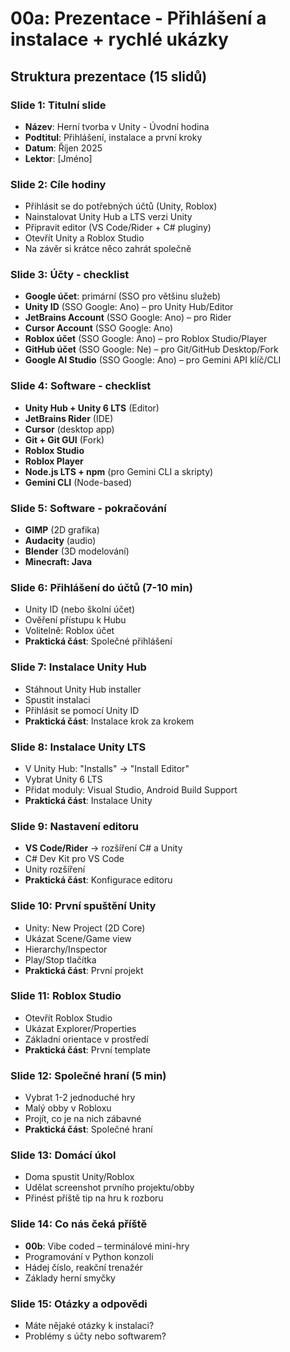 # 00a: Prezentace - Přihlášení a instalace + rychlé ukázky

## Struktura prezentace (15 slidů)

### Slide 1: Titulní slide
- **Název**: Herní tvorba v Unity - Úvodní hodina
- **Podtitul**: Přihlášení, instalace a první kroky
- **Datum**: Říjen 2025
- **Lektor**: [Jméno]

### Slide 2: Cíle hodiny
- Přihlásit se do potřebných účtů (Unity, Roblox)
- Nainstalovat Unity Hub a LTS verzi Unity
- Připravit editor (VS Code/Rider + C# pluginy)
- Otevřít Unity a Roblox Studio
- Na závěr si krátce něco zahrát společně

### Slide 3: Účty - checklist
- **Google účet**: primární (SSO pro většinu služeb)
- **Unity ID** (SSO Google: Ano) – pro Unity Hub/Editor
- **JetBrains Account** (SSO Google: Ano) – pro Rider
- **Cursor Account** (SSO Google: Ano)
- **Roblox účet** (SSO Google: Ano) – pro Roblox Studio/Player
- **GitHub účet** (SSO Google: Ne) – pro Git/GitHub Desktop/Fork
- **Google AI Studio** (SSO Google: Ano) – pro Gemini API klíč/CLI

### Slide 4: Software - checklist
- **Unity Hub + Unity 6 LTS** (Editor)
- **JetBrains Rider** (IDE)
- **Cursor** (desktop app)
- **Git + Git GUI** (Fork)
- **Roblox Studio**
- **Roblox Player**
- **Node.js LTS + npm** (pro Gemini CLI a skripty)
- **Gemini CLI** (Node-based)

### Slide 5: Software - pokračování
- **GIMP** (2D grafika)
- **Audacity** (audio)
- **Blender** (3D modelování)
- **Minecraft: Java**

### Slide 6: Přihlášení do účtů (7-10 min)
- Unity ID (nebo školní účet)
- Ověření přístupu k Hubu
- Volitelně: Roblox účet
- **Praktická část**: Společné přihlášení

### Slide 7: Instalace Unity Hub
- Stáhnout Unity Hub installer
- Spustit instalaci
- Přihlásit se pomocí Unity ID
- **Praktická část**: Instalace krok za krokem

### Slide 8: Instalace Unity LTS
- V Unity Hub: "Installs" → "Install Editor"
- Vybrat Unity 6 LTS
- Přidat moduly: Visual Studio, Android Build Support
- **Praktická část**: Instalace Unity

### Slide 9: Nastavení editoru
- **VS Code/Rider** → rozšíření C# a Unity
- C# Dev Kit pro VS Code
- Unity rozšíření
- **Praktická část**: Konfigurace editoru

### Slide 10: První spuštění Unity
- Unity: New Project (2D Core)
- Ukázat Scene/Game view
- Hierarchy/Inspector
- Play/Stop tlačítka
- **Praktická část**: První projekt

### Slide 11: Roblox Studio
- Otevřít Roblox Studio
- Ukázat Explorer/Properties
- Základní orientace v prostředí
- **Praktická část**: První template

### Slide 12: Společné hraní (5 min)
- Vybrat 1-2 jednoduché hry
- Malý obby v Robloxu
- Projít, co je na nich zábavné
- **Praktická část**: Společné hraní

### Slide 13: Domácí úkol
- Doma spustit Unity/Roblox
- Udělat screenshot prvního projektu/obby
- Přinést příště tip na hru k rozboru

### Slide 14: Co nás čeká příště
- **00b**: Vibe coded – terminálové mini-hry
- Programování v Python konzoli
- Hádej číslo, reakční trenažér
- Základy herní smyčky

### Slide 15: Otázky a odpovědi
- Máte nějaké otázky k instalaci?
- Problémy s účty nebo softwarem?
